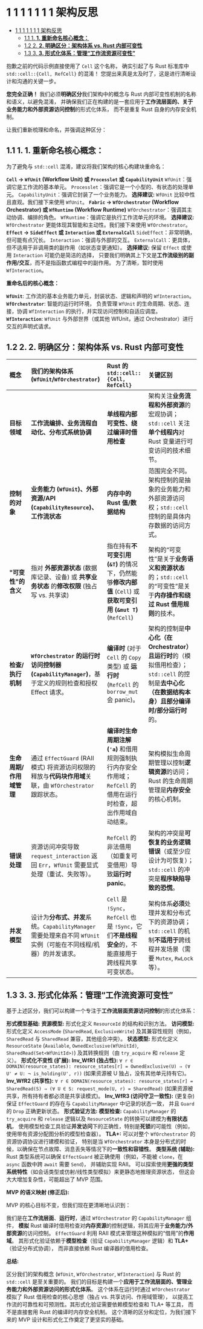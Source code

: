 # 1 1 1 1 1 1 1 架构反思

<!-- TOC START -->
- [1 1 1 1 1 1 1 架构反思](#1-1-1-1-1-1-1-架构反思)
  - [1.1 1. **1. 重新命名核心概念：**](#1-**1-重新命名核心概念：**)
  - [1.2 2. **2. 明确区分：架构体系 vs. Rust 内部可变性**](#2-**2-明确区分：架构体系-vs-rust-内部可变性**)
  - [1.3 3. **3. 形式化体系：管理“工作流资源可变性”**](#3-**3-形式化体系：管理“工作流资源可变性”**)
<!-- TOC END -->

抱歉之前的代码示例直接使用了 `Cell` 这个名称，
确实引起了与 Rust 标准库中 `std::cell::{Cell, RefCell}` 的混淆！
您提出来真是太及时了，这是进行清晰设计和沟通的关键一步。

**您完全正确！**
我们必须**明确区分**我们架构中的概念与 Rust 内部可变性机制的名称和语义，以避免混淆，
并确保我们正在构建的是一套应用于**工作流层面的、关于业务能力和外部资源访问控制**的形式化体系，
而不是重复 Rust 自身的内存安全机制。

让我们重新梳理和命名，并强调这种区分：

## 1.1 1. **1. 重新命名核心概念：**

为了避免与 `std::cell` 混淆，建议将我们架构的核心构建块重命名：

**`Cell` -> `WfUnit` (Workflow Unit) 或 `Processlet` 或 `CapabilityUnit`**
    `WfUnit`：强调它是工作流的基本单元。
    `Processlet`：强调它是一个小型的、有状态的处理单元。
    `CapabilityUnit`：强调它封装了一个业务能力。
    **选择建议:** `WfUnit` 比较中性且直观。我们接下来使用 `WfUnit`。
**`Fabric` -> `WfOrchestrator` (Workflow Orchestrator) 或 `WfRuntime` (Workflow Runtime)**
    `WfOrchestrator`：强调其主动协调、编排的角色。
    `WfRuntime`：强调它是执行工作流单元的环境。
    **选择建议:** `WfOrchestrator` 更能体现其智能和主动性。我们接下来使用 `WfOrchestrator`。
**`Effect` -> `SideEffect` 或 `Interaction` 或 `ExternalCall`**
    `SideEffect`：非常明确，但可能有点冗长。
    `Interaction`：强调与外部的交互。
    `ExternalCall`：更具体，但不适用于非调用类的副作用（如状态变更通知）。
    **选择建议:** 保留 `Effect` 或使用 `Interaction` 可能仍是简洁的选择，
    只要我们明确其上下文是**工作流级别的副作用/交互**，而不是指函数式编程中的副作用。
    为了清晰，暂时使用 `WfInteraction`。

**重命名后的核心概念：**

**`WfUnit`**:
工作流的基本业务能力单元，封装状态、逻辑和声明的 `WfInteraction`。
**`WfOrchestrator`**:
智能的运行时环境，
负责管理 `WfUnit` 的生命周期、状态、连接，协调 `WfInteraction` 的执行，并实现访问控制和自适应调度。
**`WfInteraction`**:
`WfUnit` 与外部世界（或其他 WfUnit，通过 Orchestrator）进行交互的声明式请求。

## 1.2 2. **2. 明确区分：架构体系 vs. Rust 内部可变性**

|概念|我们的架构体系 (`WfUnit`/`WfOrchestrator`)|Rust 的 `std::cell::{Cell, RefCell}`|关键区别|
| :----| :---- | :---- | :---- |
| **目标领域**|**工作流编排、业务流程自动化、分布式系统协调**|**单线程内部可变性、绕过编译时借用检查**|架构关注**业务流程和外部资源**的宏观协调；`std::cell` 关注**单个线程内**对 Rust 变量进行可变访问的技术细节。|
|**控制的对象**|**业务能力 (`WfUnit`)、外部资源/API (`CapabilityResource`)、工作流状态**|**内存中的 Rust 值/数据结构**|范围完全不同。架构控制的是抽象的业务能力和外部资源访问权；`std::cell` 控制的是具体内存数据的访问方式。|
| **"可变性"的含义**|指对 **外部资源状态** (数据库记录、设备) 或 **共享业务状态** 的**修改权限** (独占写 vs. 共享读)|指在持有**不可变引用 (`&T`)** 的情况下，仍然能够**修改内部值** (`Cell`) 或 **获取可变引用 (`&mut T`)** (`RefCell`) | 架构的“可变性”是关于**业务语义和资源状态**的；`std::cell` 的“可变性”是关于**内存操作和绕过 Rust 借用规则**的技术。|
| **检查/执行机制** | **`WfOrchestrator` 的运行时访问控制器 (`CapabilityManager`)**，基于定义的规则检查和授权 Effect 请求。| **编译时** (对于 `Cell` 的 `Copy` 类型) 或 **运行时** (`RefCell` 的 `borrow_mut` 会 panic)。| 架构的控制是**中心化（在 Orchestrator）且运行时**的（模拟借用检查）；`std::cell` 的控制是**去中心化（在数据结构本身）且部分编译时/部分运行时**的。|
| **生命周期/作用域管理**  | 通过 `EffectGuard` (RAII 模式) 将资源访问权限的释放与**代码块作用域**关联，由 `WfOrchestrator` 跟踪状态。 | **编译时生命周期注解 (`'a`)** 和借用规则强制执行内存安全作用域；`RefCell` 的借用在运行时检查，超出作用域自动结束。 | 架构模拟生命周期管理以控制**逻辑资源**的访问；Rust 的生命周期管理是**内存安全**的核心机制。|
| **错误处理**  | 资源访问冲突导致 `request_interaction` 返回 `Err`，`WfUnit` 需要显式处理（重试、失败等）。 | `RefCell` 的非法借用（如重复可变借用）导致**运行时 panic**。|架构的冲突是**可恢复的业务逻辑错误**（或至少应设计为可恢复）；`std::cell` 的冲突是**程序缺陷导致的恐慌**。|
| **并发模型** | 设计为**分布式、并发**系统。`CapabilityManager` 需要处理来自不同 `WfUnit` 实例（可能在不同线程/机器）的并发请求。 | `Cell` 是 `!Sync`，`RefCell` 也是 `!Sync`，它们**不是线程安全**的，不能直接用于跨线程共享可变状态。| 架构体系**必须**处理并发和分布式下的资源协调；`std::cell` 的机制**不适用于**跨线程并发场景（需要 `Mutex`, `RwLock` 等）。|

## 1.3 3. **3. 形式化体系：管理“工作流资源可变性”**

基于上述区分，我们可以构建一个专注于**工作流层面资源访问控制**的形式化体系：

**形式模型基础:**
    **资源模型:**
    形式化定义 `ResourceId` 的结构和识别方法。
    **访问模型:**
    形式化定义 `AccessMode` (`SharedRead`, `ExclusiveWrite`)
    及其兼容性规则（例如，`SharedRead` 与 `SharedRead` 兼容，其他组合冲突）。
    **状态模型:**
    形式化定义 `ResourceState` (`Available`, `OwnedExclusive(WfUnitId)`,
     `SharedRead(Set<WfUnitId>)`) 及其转换规则（由 `try_acquire` 和 `release` 定义）。
**形式化不变性 (扩展):**
    **Inv_WfR1 (独占性):**
    `∀ r ∈ DOMAIN(resource_states): resource_states[r] = OwnedExclusive(U) ⇒ (∀ U' ≠ U: ¬ is_holding(U', r))`
    (如果资源被 U 独占，没有其他单元持有它)。
    **Inv_WfR2 (共享性):**
    `∀ r ∈ DOMAIN(resource_states): resource_states[r] = SharedRead(S) ⇒ (∀ U ∈ S: request_mode(U, r) = SharedRead)`
     (如果资源被共享，所有持有者都必须是共享读模式)。
    **Inv_WfR3 (访问守卫一致性):**
    (更复杂) 保证 `EffectGuard` 的存在与 `CapabilityManager` 中记录的状态一致，
    并且 `Guard` 的 `Drop` 正确更新状态。
**形式验证方法:**
    **模型检查:**
    `CapabilityManager` 的 `try_acquire` 和 `release` 逻辑以及 `ResourceState` 的转换可以建模为**有限状态机**，
    使用模型检查工具验证**并发访问**下的正确性，特别是**死锁**的可能性（例如，使用带有资源分配图分析的模型检查器）。
    **TLA+:**
    可以对整个 `WfOrchestrator` 的资源协调协议进行建模和验证，
    特别是当 `WfOrchestrator` 本身是分布式的时候，以确保在节点故障、消息丢失等情况下的**一致性和容错性**。
    **类型系统 (辅助):**
    Rust 类型系统可以确保 `EffectGuard` 被正确使用（例如，不能被 `clone`，在 `async` 函数中跨 `await` 需要 `Send`)，
    并辅助实现 RAII。
    可以探索使用**更强的类型系统特性**（如会话类型或仿射/线性类型模拟）来更静态地推理资源状态，
    但这会大大增加复杂性，可能超出了 MVP 范围。

**MVP 的语义映射 (修正后):**

MVP 的核心目标不变，但我们现在更清晰地认识到：

我们是在**工作流层面**、**运行时**，通过 `WfOrchestrator` 的 `CapabilityManager` 组件，
**模拟** Rust 编译时借用检查对**内存资源**的控制逻辑，将其应用于**业务能力/外部资源**的访问控制。
`EffectGuard` 利用 RAII 模式来管理这种模拟的“借用”的**作用域**。
其形式化验证依赖于**模型检查**（验证 `CapabilityManager` 逻辑）和 **TLA+**（验证分布式协调），
而非直接依赖 Rust 编译器的借用检查。

**总结:**

区分我们的架构概念 (`WfUnit`, `WfOrchestrator`, `WfInteraction`)
与 Rust 的 `std::cell` 是至关重要的。
我们的目标是构建一个**应用于工作流层面的、管理业务能力和外部资源访问的形式化体系**。
这个体系在运行时通过 `WfOrchestrator`
模拟了 Rust 借用检查的核心思想（独占 vs. 共享访问、作用域管理），
以提高工作流的可靠性和可预测性。其形式化验证需要依赖模型检查和 TLA+ 等工具，
而不是直接套用 Rust 的编译时内存安全机制。
这个清晰的区分和定位，为我们接下来的 MVP 设计和形式化工作奠定了更坚实的基础。
